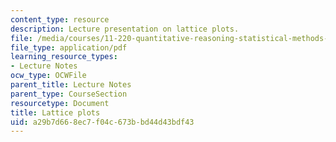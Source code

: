 ```yaml
---
content_type: resource
description: Lecture presentation on lattice plots.
file: /media/courses/11-220-quantitative-reasoning-statistical-methods-for-planners-i-spring-2009/a29b7d668ec7f04c673bbd44d43bdf43_MIT11_220s09_lec21Lattice.pdf
file_type: application/pdf
learning_resource_types:
- Lecture Notes
ocw_type: OCWFile
parent_title: Lecture Notes
parent_type: CourseSection
resourcetype: Document
title: Lattice plots
uid: a29b7d66-8ec7-f04c-673b-bd44d43bdf43
---
```

